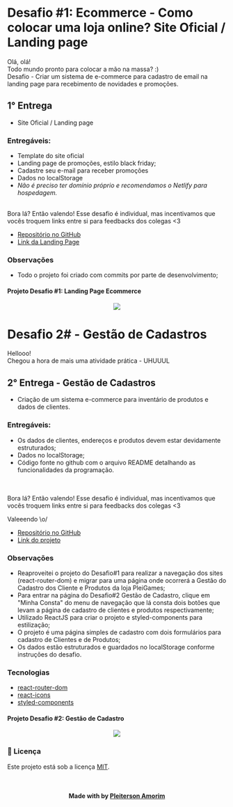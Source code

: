 # Desafio #1: Ecommerce - Como colocar uma loja online? Site Oficial / Landing page

Olá, olá!<br>
Todo mundo pronto para colocar a mão na massa? :) <br>
Desafio - Criar um sistema de e-commerce para cadastro de email na landing page para recebimento de novidades e promoções.

## 1° Entrega
- Site Oficial / Landing page

### Entregáveis:
- Template do site oficial 
- Landing page de promoções, estilo black friday; 
- Cadastre seu e-mail para receber promoções 
- Dados no localStorage
- *Não é preciso ter domínio próprio e recomendamos o Netlify para hospedagem.*

<br>Bora lá? Então valendo! Esse desafio é individual, mas incentivamos que vocês troquem links entre si para feedbacks dos colegas <3

- [Repositório no GitHub](https://github.com/Pleiterson/desafio-gama-landingpage-reactjs)
- [Link da Landing Page](https://pleigames.vercel.app/)

### Observações
- Todo o projeto foi criado com commits por parte de desenvolvimento;


<h4>Projeto Desafio #1: Landing Page Ecommerce</h4>
<p align="center"><img src="./src/assets/projeto1.gif"></p>

# Desafio 2# - Gestão de Cadastros

Hellooo!<br>
Chegou a hora de mais uma atividade prática - UHUUUL   

## 2° Entrega - Gestão de Cadastros
- Criação de um sistema e-commerce para inventário de produtos e dados de clientes.

### Entregáveis:
- Os dados de clientes, endereços e produtos devem estar devidamente estruturados;
- Dados no localStorage;
- Código fonte no github com o arquivo README detalhando as funcionalidades da programação.

<br><br>Bora lá? Então valendo! Esse desafio é individual, mas incentivamos que vocês troquem links entre si para feedbacks dos colegas <3

Valeeendo \o/

- [Repositório no GitHub](https://github.com/Pleiterson/desafio-gama-landingpage-reactjs)
- [Link do projeto](https://pleigames.vercel.app/)

### Observações
- Reaproveitei o projeto do Desafio#1 para realizar a navegação dos sites (react-router-dom) e migrar para uma página onde ocorrerá a Gestão do Cadastro dos Cliente e Produtos da loja PleiGames;
- Para entrar na página do Desafio#2 Gestão de Cadastro, clique em "Minha Consta" do menu de navegação que lá consta dois botões que levam a página de cadastro de clientes e produtos respectivamente;
- Utilizado ReactJS para criar o projeto e styled-components para estilização;
- O projeto é uma página simples de cadastro com dois formulários para cadastro de Clientes e de Produtos;
- Os dados estão estruturados e guardados no localStorage conforme instruções do desafio.
### Tecnologias
- [react-router-dom](https://reactrouter.com/web/guides/quick-start)
- [react-icons](https://react-icons.github.io/react-icons)
- [styled-components](https://styled-components.com/docs)

<h4>Projeto Desafio #2: Gestão de Cadastro</h4>
<p align="center"><img src="./src/assets/projeto2.gif"></p>

<!--License session-->
<h3>📝 Licença</h3>

Este projeto está sob a licença [MIT](./LICENSE).


<!--Bottom session-->
<br><h4 align=center>Made with by <a target="_blank" href="https://pleiterson.vercel.app" >Pleiterson Amorim</a></h4>